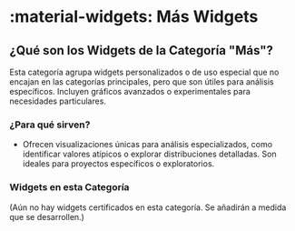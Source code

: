 # :material-widgets: Más Widgets

## ¿Qué son los Widgets de la Categoría "Más"?

Esta categoría agrupa widgets personalizados o de uso especial que no encajan en las categorías principales, pero que son útiles para análisis específicos. Incluyen gráficos avanzados o experimentales para necesidades particulares.

### ¿Para qué sirven?

- Ofrecen visualizaciones únicas para análisis especializados, como identificar valores atípicos o explorar distribuciones detalladas. Son ideales para proyectos específicos o exploratorios.

### Widgets en esta Categoría

(Aún no hay widgets certificados en esta categoría. Se añadirán a medida que se desarrollen.)

